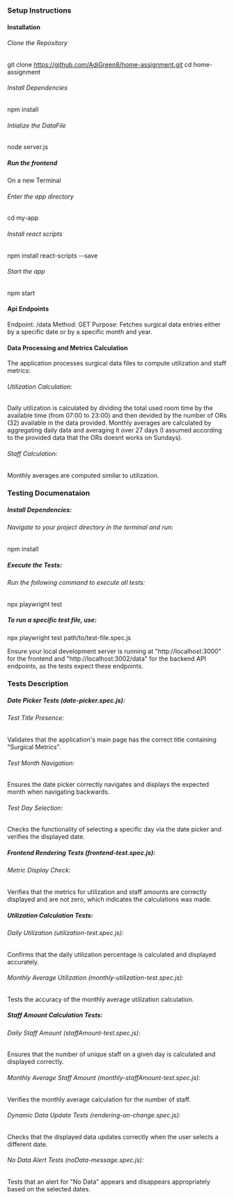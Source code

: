 ### Setup Instructions

#### Installation
###### Clone the Repository
git clone https://github.com/AdiGreen8/home-assignment.git
cd home-assignment

###### Install Dependencies
npm install

###### Intialize the DataFile
node server.js

##### Run the frontend
On a new Terminal
###### Enter the app directory
cd my-app

###### Install react scripts
npm install react-scripts --save

###### Start the app
npm start

#### Api Endpoints
Endpoint: /data
Method: GET
Purpose: Fetches surgical data entries either by a specific date or by a specific month and year.

#### Data Processing and Metrics Calculation
The application processes surgical data files to compute utilization and staff metrics:

###### Utilization Calculation:
Daily utilization is calculated by dividing the total used room time by the available time (from 07:00 to 23:00)
and then devided by the number of ORs (32) available in the data provided.
Monthly averages are calculated by aggregating daily data and averaging it over 27 days 
(I assumed according to the provided data that the ORs doesnt works on Sundays).

###### Staff Calculation:
Monthly averages are computed similar to utilization.

### Testing Documenataion

##### Install Dependencies:
###### Navigate to your project directory in the terminal and run:
npm install

##### Execute the Tests:
###### Run the following command to execute all tests:
npx playwright test

##### To run a specific test file, use:
npx playwright test path/to/test-file.spec.js

Ensure your local development server is running at "http://localhost:3000" for the frontend 
and "http://localhost:3002/data" for the backend API endpoints, as the tests expect these endpoints.

### Tests Description

##### Date Picker Tests (date-picker.spec.js):
###### Test Title Presence: 
Validates that the application's main page has the correct title containing "Surgical Metrics".
###### Test Month Navigation: 
Ensures the date picker correctly navigates and displays the expected month when navigating backwards.
###### Test Day Selection: 
Checks the functionality of selecting a specific day via the date picker and verifies the displayed date.

##### Frontend Rendering Tests (frontend-test.spec.js):
###### Metric Display Check: 
Verifies that the metrics for utilization and staff amounts are correctly displayed and are not zero, 
which indicates the calculations was made.

##### Utilization Calculation Tests:
###### Daily Utilization (utilization-test.spec.js): 
Confirms that the daily utilization percentage is calculated and displayed accurately.

###### Monthly Average Utilization (monthly-utilization-test.spec.js): 
Tests the accuracy of the monthly average utilization calculation.

##### Staff Amount Calculation Tests:
###### Daily Staff Amount (staffAmount-test.spec.js): 
Ensures that the number of unique staff on a given day is calculated and displayed correctly.
###### Monthly Average Staff Amount (monthly-staffAmount-test.spec.js): 
Verifies the monthly average calculation for the number of staff.

###### Dynamic Data Update Tests (rendering-on-change.spec.js):
Checks that the displayed data updates correctly when the user selects a different date.

###### No Data Alert Tests (noData-message.spec.js):
Tests that an alert for "No Data" appears and disappears appropriately based on the selected dates.
